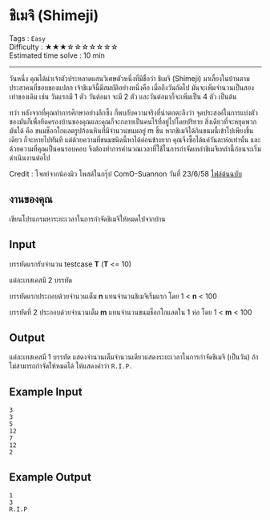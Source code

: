 ชิเมจิ (Shimeji)
====================
Tags : `Easy`<br>
Difficulty : &#9733;&#9733;&#9733;&#9734;&#9734;&#9734;&#9734;&#9734;&#9734;&#9734;<br>
Estimated time solve : 10 min<br>

- - -

วันหนึ่ง คุณได้นำเจ้าตัวประหลาดแสนวิเศษตัวหนึ่งที่มีชื่อว่า ชิเมจิ (Shimeji) มาเลี้ยงในบ้านตามประสาคนที่ชอบของแปลก เจ้าชิเมจินี้มีสมบัติอย่างหนึ่งคือ เมื่อถึงวันถัดไป มันจะเพิ่มจำนวนเป็นสองเท่าของเดิม เช่น วันแรกมี 1 ตัว วันต่อมา จะมี 2 ตัว และวันต่อมาก็จะเพิ่มเป็น 4 ตัว เป็นต้น

ทว่า หลังจากที่คุณทำการศึกษาอย่างลึกซึ้ง ก็พบกับความจริงที่น่าตกตะลึงว่า จุดประสงค์ในการแบ่งตัวของมันก็เพื่อยึดครองบ้านของคุณและคุณก็จะกลายเป็นคนไร้ที่อยู่ไปโดยปริยาย สิ่งเดียวที่จะหยุดพวกมันได้ คือ ขนมช็อกโกแลตรูปก้อนหินที่มีจำนวนขนมอยู่ m ชิ้น หากชิเมจิได้กินขนมนี้เข้าไปเพียงชิ้นเดียว ก็จะหายไปทันที แต่ด้วยความที่ขนมชนิดนี้หาได้ค่อนข้างยาก คุณจึงซื้อได้แค่วันละห่อเท่านั้น และด้วยความที่คุณเป็นคนรอบคอบ จึงต้องทำการคำนวณเวลาที่ใช้ในการกำจัดเหล่าชิเมจิเหล่านี้ก่อนจะเริ่มดำเนินงานต่อไป

Credit : โจทย์จากน้องมิว โพสต์ในกรุ๊ป ComO-Suannon วันที่ 23/6/58 [ไฟล์ต้นฉบับ](https://word.office.live.com/wv/WordView.aspx?FBsrc=https%3A%2F%2Fwww.facebook.com%2Fattachments%2Ffile_preview.php%3Fid%3D1626227837618070%26time%3D1435228636%26metadata&access_token=100001552070876%3AAVJGN4bDWZx8_UlxAVVEm5w2nbSZCKa1kFWYvE0tfHGO3g&title=%E0%B8%8A_%E0%B9%80%E0%B8%A1%E0%B8%88_.docx)

งานของคุณ
---------
เขียนโปรแกรมหาระยะเวลาในการกำจัดชิเมจิให้หมดไปจากบ้าน

Input
-----
บรรทัดแรกรับจำนวน testcase **T** (**T** <= 10)

แต่ละเทสเคสมี 2 บรรทัด 

บรรทัดแรกประกอบด้วยจำนวนเต็ม **n** แทนจำนวนชิเมจิเริ่มแรก โดย 1 < **n** < 100

บรรทัดที่ 2 ประกอบด้วยจำนวนเต็ม **m** แทนจำนวนขนมช็อกโกแลตใน 1 ห่อ โดย 1 < **m** < 100

Output
------
แต่ละเทสเคสมี 1 บรรทัด แสดงจำนวนเต็มจำนวนเดียวแสดงระยะเวลาในการกำจัดชิเมจิ (เป็นวัน) ถ้าไม่สามารถกำจัดให้หมดได้ ให้แสดงคำว่า `R.I.P.`

Example Input
-------
```
3
3
5
12
7
12
2
```

Example Output
-------------
```
1
3
R.I.P
```